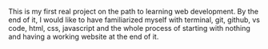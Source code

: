 This is my first real project on the path to learning web development. By the end of it, I would like to have familiarized myself with terminal, git, github, vs code, html, css, javascript and the whole process of starting with nothing and having a working website at the end of it.